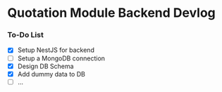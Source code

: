 # Quotation Module Backend Devlog
### To-Do List
- [X]  Setup NestJS for backend
- [ ]  Setup a MongoDB connection
- [X]  Design DB Schema
- [X]  Add dummy data to DB
- [ ]  <TO BE ADDED>...